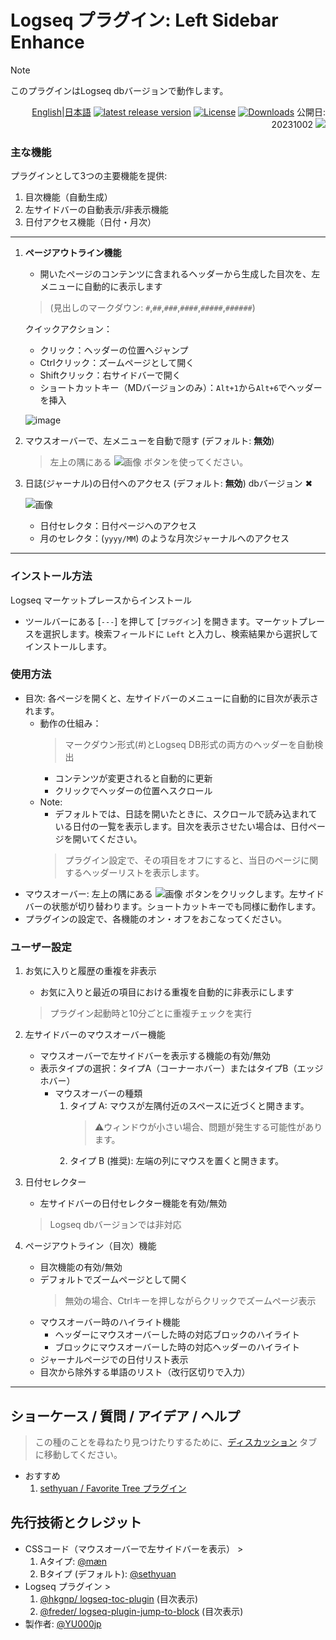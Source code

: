 # Logseq プラグイン: Left Sidebar Enhance 

> [!NOTE]
>このプラグインはLogseq dbバージョンで動作します。

<div align="right">
 
[English](https://github.com/YU000jp/logseq-plugin-left-sidebar-enhance)|[日本語](https://github.com/YU000jp/logseq-plugin-left-sidebar-enhance/blob/main/readme.ja.md) [![latest release version](https://img.shields.io/github/v/release/YU000jp/logseq-plugin-left-sidebar-enhance)](https://github.com/YU000jp/logseq-plugin-left-sidebar-enhance/releases)
[![License](https://img.shields.io/github/license/YU000jp/logseq-plugin-left-sidebar-enhance?color=blue)](https://github.com/YU000jp/logseq-plugin-left-sidebar-enhance/LICENSE)
[![Downloads](https://img.shields.io/github/downloads/YU000jp/logseq-plugin-left-sidebar-enhance/total.svg)](https://github.com/YU000jp/logseq-plugin-left-sidebar-enhance/releases)
 公開日: 20231002 <a href="https://www.buymeacoffee.com/yu000japan"><img src="https://img.buymeacoffee.com/button-api/?text=Buy me a pizza&emoji=🍕&slug=yu000japan&button_colour=FFDD00&font_colour=000000&font_family=Poppins&outline_colour=000000&coffee_colour=ffffff" /></a>
 </div>

### 主な機能

プラグインとして3つの主要機能を提供:

1. 目次機能（自動生成）
2. 左サイドバーの自動表示/非表示機能 
3. 日付アクセス機能（日付・月次）

---

1. **ページアウトライン機能**
   - 開いたページのコンテンツに含まれるヘッダーから生成した目次を、左メニューに自動的に表示します
   >  (見出しのマークダウン: `#`,`##`,`###`,`####`,`#####`,`######`) 
   
   クイックアクション：
   - クリック：ヘッダーの位置へジャンプ
   - Ctrlクリック：ズームページとして開く
   - Shiftクリック：右サイドバーで開く
   - ショートカットキー（MDバージョンのみ）：`Alt+1`から`Alt+6`でヘッダーを挿入

   ![image](https://github.com/YU000jp/logseq-plugin-left-sidebar-enhance/assets/111847207/d5da0ec4-41cc-4c17-ae1b-9853fd040661)



2. マウスオーバーで、左メニューを自動で隠す (デフォルト: **無効**)
   > 左上の隅にある ![画像](https://github.com/YU000jp/logseq-plugin-left-sidebar-enhance/assets/111847207/8e3efccf-27e9-4332-b431-9765a69463a9) ボタンを使ってください。

3. 日誌(ジャーナル)の日付へのアクセス (デフォルト: **無効**)  dbバージョン ✖

   ![画像](https://github.com/YU000jp/logseq-plugin-left-sidebar-enhance/assets/111847207/ec42967a-4c66-4d02-9765-782772dbb18e)

   - 日付セレクタ：日付ページへのアクセス
   - 月のセレクタ：(`yyyy/MM`) のような月次ジャーナルへのアクセス

---

### インストール方法

Logseq マーケットプレースからインストール

- ツールバーにある [`---`] を押して [`プラグイン`] を開きます。マーケットプレースを選択します。検索フィールドに `Left` と入力し、検索結果から選択してインストールします。

### 使用方法

- 目次: 各ページを開くと、左サイドバーのメニューに自動的に目次が表示されます。
   - 動作の仕組み：
      > マークダウン形式(#)とLogseq DB形式の両方のヘッダーを自動検出
      - コンテンツが変更されると自動的に更新
      - クリックでヘッダーの位置へスクロール
   - Note:
     - デフォルトでは、日誌を開いたときに、スクロールで読み込まれている日付の一覧を表示します。目次を表示させたい場合は、日付ページを開いてください。
     > プラグイン設定で、その項目をオフにすると、当日のページに関するヘッダーリストを表示します。
- マウスオーバー: 左上の隅にある ![画像](https://github.com/YU000jp/logseq-plugin-left-sidebar-enhance/assets/111847207/8e3efccf-27e9-4332-b431-9765a69463a9) ボタンをクリックします。左サイドバーの状態が切り替わります。ショートカットキーでも同様に動作します。
- プラグインの設定で、各機能のオン・オフをおこなってください。

### ユーザー設定

1. お気に入りと履歴の重複を非表示
   - お気に入りと最近の項目における重複を自動的に非表示にします
   > プラグイン起動時と10分ごとに重複チェックを実行

2. 左サイドバーのマウスオーバー機能
   - マウスオーバーで左サイドバーを表示する機能の有効/無効
   - 表示タイプの選択：タイプA（コーナーホバー）またはタイプB（エッジホバー）
      - マウスオーバーの種類
         1. タイプ A: マウスが左隅付近のスペースに近づくと開きます。
            > ⚠️ウィンドウが小さい場合、問題が発生する可能性があります。
         1. タイプ B (推奨): 左端の列にマウスを置くと開きます。
3. 日付セレクター
   - 左サイドバーの日付セレクター機能を有効/無効
   > Logseq dbバージョンでは非対応

4. ページアウトライン（目次）機能
   - 目次機能の有効/無効
   - デフォルトでズームページとして開く
     > 無効の場合、Ctrlキーを押しながらクリックでズームページ表示
   - マウスオーバー時のハイライト機能
     - ヘッダーにマウスオーバーした時の対応ブロックのハイライト
     - ブロックにマウスオーバーした時の対応ヘッダーのハイライト
   - ジャーナルページでの日付リスト表示
   - 目次から除外する単語のリスト（改行区切りで入力）

---

## ショーケース / 質問 / アイデア / ヘルプ

> この種のことを尋ねたり見つけたりするために、[ディスカッション](https://github.com/YU000jp/logseq-plugin-left-sidebar-enhance/discussions) タブに移動してください。

- おすすめ
  1. [sethyuan / Favorite Tree プラグイン](https://github.com/sethyuan/logseq-plugin-favorite-tree)

## 先行技術とクレジット

- CSSコード（マウスオーバーで左サイドバーを表示） >
  1. Aタイプ: [@mæn](https://discord.com/channels/725182569297215569/775936939638652948/1155251493486727338)
  1. Bタイプ (デフォルト): [@sethyuan](https://github.com/YU000jp/logseq-plugin-left-sidebar-enhance/issues/1#issue-1910716211)
- Logseq プラグイン >
  1. [@hkgnp/ logseq-toc-plugin](https://github.com/hkgnp/logseq-toc-plugin/) (目次表示)
  1. [@freder/ logseq-plugin-jump-to-block](https://github.com/freder/logseq-plugin-jump-to-block/) (目次表示)
- 製作者: [@YU000jp](https://github.com/YU000jp)

